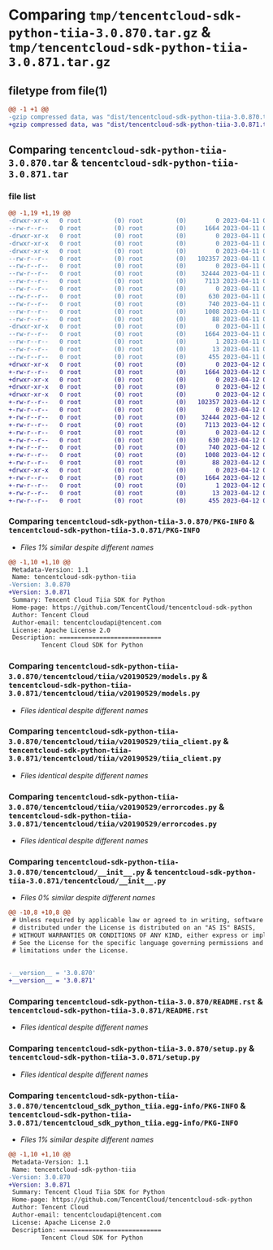 # Comparing `tmp/tencentcloud-sdk-python-tiia-3.0.870.tar.gz` & `tmp/tencentcloud-sdk-python-tiia-3.0.871.tar.gz`

## filetype from file(1)

```diff
@@ -1 +1 @@
-gzip compressed data, was "dist/tencentcloud-sdk-python-tiia-3.0.870.tar", last modified: Tue Apr 11 03:56:06 2023, max compression
+gzip compressed data, was "dist/tencentcloud-sdk-python-tiia-3.0.871.tar", last modified: Wed Apr 12 00:44:01 2023, max compression
```

## Comparing `tencentcloud-sdk-python-tiia-3.0.870.tar` & `tencentcloud-sdk-python-tiia-3.0.871.tar`

### file list

```diff
@@ -1,19 +1,19 @@
-drwxr-xr-x   0 root         (0) root         (0)        0 2023-04-11 03:56:06.000000 tencentcloud-sdk-python-tiia-3.0.870/
--rw-r--r--   0 root         (0) root         (0)     1664 2023-04-11 03:56:06.000000 tencentcloud-sdk-python-tiia-3.0.870/PKG-INFO
-drwxr-xr-x   0 root         (0) root         (0)        0 2023-04-11 03:56:06.000000 tencentcloud-sdk-python-tiia-3.0.870/tencentcloud/
-drwxr-xr-x   0 root         (0) root         (0)        0 2023-04-11 03:56:06.000000 tencentcloud-sdk-python-tiia-3.0.870/tencentcloud/tiia/
-drwxr-xr-x   0 root         (0) root         (0)        0 2023-04-11 03:56:06.000000 tencentcloud-sdk-python-tiia-3.0.870/tencentcloud/tiia/v20190529/
--rw-r--r--   0 root         (0) root         (0)   102357 2023-04-11 03:56:06.000000 tencentcloud-sdk-python-tiia-3.0.870/tencentcloud/tiia/v20190529/models.py
--rw-r--r--   0 root         (0) root         (0)        0 2023-04-11 03:56:06.000000 tencentcloud-sdk-python-tiia-3.0.870/tencentcloud/tiia/v20190529/__init__.py
--rw-r--r--   0 root         (0) root         (0)    32444 2023-04-11 03:56:06.000000 tencentcloud-sdk-python-tiia-3.0.870/tencentcloud/tiia/v20190529/tiia_client.py
--rw-r--r--   0 root         (0) root         (0)     7113 2023-04-11 03:56:06.000000 tencentcloud-sdk-python-tiia-3.0.870/tencentcloud/tiia/v20190529/errorcodes.py
--rw-r--r--   0 root         (0) root         (0)        0 2023-04-11 03:56:06.000000 tencentcloud-sdk-python-tiia-3.0.870/tencentcloud/tiia/__init__.py
--rw-r--r--   0 root         (0) root         (0)      630 2023-04-11 03:56:06.000000 tencentcloud-sdk-python-tiia-3.0.870/tencentcloud/__init__.py
--rw-r--r--   0 root         (0) root         (0)      740 2023-04-11 03:56:06.000000 tencentcloud-sdk-python-tiia-3.0.870/README.rst
--rw-r--r--   0 root         (0) root         (0)     1008 2023-04-11 03:56:06.000000 tencentcloud-sdk-python-tiia-3.0.870/setup.py
--rw-r--r--   0 root         (0) root         (0)       88 2023-04-11 03:56:06.000000 tencentcloud-sdk-python-tiia-3.0.870/setup.cfg
-drwxr-xr-x   0 root         (0) root         (0)        0 2023-04-11 03:56:06.000000 tencentcloud-sdk-python-tiia-3.0.870/tencentcloud_sdk_python_tiia.egg-info/
--rw-r--r--   0 root         (0) root         (0)     1664 2023-04-11 03:56:06.000000 tencentcloud-sdk-python-tiia-3.0.870/tencentcloud_sdk_python_tiia.egg-info/PKG-INFO
--rw-r--r--   0 root         (0) root         (0)        1 2023-04-11 03:56:06.000000 tencentcloud-sdk-python-tiia-3.0.870/tencentcloud_sdk_python_tiia.egg-info/dependency_links.txt
--rw-r--r--   0 root         (0) root         (0)       13 2023-04-11 03:56:06.000000 tencentcloud-sdk-python-tiia-3.0.870/tencentcloud_sdk_python_tiia.egg-info/top_level.txt
--rw-r--r--   0 root         (0) root         (0)      455 2023-04-11 03:56:06.000000 tencentcloud-sdk-python-tiia-3.0.870/tencentcloud_sdk_python_tiia.egg-info/SOURCES.txt
+drwxr-xr-x   0 root         (0) root         (0)        0 2023-04-12 00:44:01.000000 tencentcloud-sdk-python-tiia-3.0.871/
+-rw-r--r--   0 root         (0) root         (0)     1664 2023-04-12 00:44:01.000000 tencentcloud-sdk-python-tiia-3.0.871/PKG-INFO
+drwxr-xr-x   0 root         (0) root         (0)        0 2023-04-12 00:44:01.000000 tencentcloud-sdk-python-tiia-3.0.871/tencentcloud/
+drwxr-xr-x   0 root         (0) root         (0)        0 2023-04-12 00:44:01.000000 tencentcloud-sdk-python-tiia-3.0.871/tencentcloud/tiia/
+drwxr-xr-x   0 root         (0) root         (0)        0 2023-04-12 00:44:01.000000 tencentcloud-sdk-python-tiia-3.0.871/tencentcloud/tiia/v20190529/
+-rw-r--r--   0 root         (0) root         (0)   102357 2023-04-12 00:44:01.000000 tencentcloud-sdk-python-tiia-3.0.871/tencentcloud/tiia/v20190529/models.py
+-rw-r--r--   0 root         (0) root         (0)        0 2023-04-12 00:44:01.000000 tencentcloud-sdk-python-tiia-3.0.871/tencentcloud/tiia/v20190529/__init__.py
+-rw-r--r--   0 root         (0) root         (0)    32444 2023-04-12 00:44:01.000000 tencentcloud-sdk-python-tiia-3.0.871/tencentcloud/tiia/v20190529/tiia_client.py
+-rw-r--r--   0 root         (0) root         (0)     7113 2023-04-12 00:44:01.000000 tencentcloud-sdk-python-tiia-3.0.871/tencentcloud/tiia/v20190529/errorcodes.py
+-rw-r--r--   0 root         (0) root         (0)        0 2023-04-12 00:44:01.000000 tencentcloud-sdk-python-tiia-3.0.871/tencentcloud/tiia/__init__.py
+-rw-r--r--   0 root         (0) root         (0)      630 2023-04-12 00:44:01.000000 tencentcloud-sdk-python-tiia-3.0.871/tencentcloud/__init__.py
+-rw-r--r--   0 root         (0) root         (0)      740 2023-04-12 00:44:01.000000 tencentcloud-sdk-python-tiia-3.0.871/README.rst
+-rw-r--r--   0 root         (0) root         (0)     1008 2023-04-12 00:44:01.000000 tencentcloud-sdk-python-tiia-3.0.871/setup.py
+-rw-r--r--   0 root         (0) root         (0)       88 2023-04-12 00:44:01.000000 tencentcloud-sdk-python-tiia-3.0.871/setup.cfg
+drwxr-xr-x   0 root         (0) root         (0)        0 2023-04-12 00:44:01.000000 tencentcloud-sdk-python-tiia-3.0.871/tencentcloud_sdk_python_tiia.egg-info/
+-rw-r--r--   0 root         (0) root         (0)     1664 2023-04-12 00:44:01.000000 tencentcloud-sdk-python-tiia-3.0.871/tencentcloud_sdk_python_tiia.egg-info/PKG-INFO
+-rw-r--r--   0 root         (0) root         (0)        1 2023-04-12 00:44:01.000000 tencentcloud-sdk-python-tiia-3.0.871/tencentcloud_sdk_python_tiia.egg-info/dependency_links.txt
+-rw-r--r--   0 root         (0) root         (0)       13 2023-04-12 00:44:01.000000 tencentcloud-sdk-python-tiia-3.0.871/tencentcloud_sdk_python_tiia.egg-info/top_level.txt
+-rw-r--r--   0 root         (0) root         (0)      455 2023-04-12 00:44:01.000000 tencentcloud-sdk-python-tiia-3.0.871/tencentcloud_sdk_python_tiia.egg-info/SOURCES.txt
```

### Comparing `tencentcloud-sdk-python-tiia-3.0.870/PKG-INFO` & `tencentcloud-sdk-python-tiia-3.0.871/PKG-INFO`

 * *Files 1% similar despite different names*

```diff
@@ -1,10 +1,10 @@
 Metadata-Version: 1.1
 Name: tencentcloud-sdk-python-tiia
-Version: 3.0.870
+Version: 3.0.871
 Summary: Tencent Cloud Tiia SDK for Python
 Home-page: https://github.com/TencentCloud/tencentcloud-sdk-python
 Author: Tencent Cloud
 Author-email: tencentcloudapi@tencent.com
 License: Apache License 2.0
 Description: ============================
         Tencent Cloud SDK for Python
```

### Comparing `tencentcloud-sdk-python-tiia-3.0.870/tencentcloud/tiia/v20190529/models.py` & `tencentcloud-sdk-python-tiia-3.0.871/tencentcloud/tiia/v20190529/models.py`

 * *Files identical despite different names*

### Comparing `tencentcloud-sdk-python-tiia-3.0.870/tencentcloud/tiia/v20190529/tiia_client.py` & `tencentcloud-sdk-python-tiia-3.0.871/tencentcloud/tiia/v20190529/tiia_client.py`

 * *Files identical despite different names*

### Comparing `tencentcloud-sdk-python-tiia-3.0.870/tencentcloud/tiia/v20190529/errorcodes.py` & `tencentcloud-sdk-python-tiia-3.0.871/tencentcloud/tiia/v20190529/errorcodes.py`

 * *Files identical despite different names*

### Comparing `tencentcloud-sdk-python-tiia-3.0.870/tencentcloud/__init__.py` & `tencentcloud-sdk-python-tiia-3.0.871/tencentcloud/__init__.py`

 * *Files 0% similar despite different names*

```diff
@@ -10,8 +10,8 @@
 # Unless required by applicable law or agreed to in writing, software
 # distributed under the License is distributed on an "AS IS" BASIS,
 # WITHOUT WARRANTIES OR CONDITIONS OF ANY KIND, either express or implied.
 # See the License for the specific language governing permissions and
 # limitations under the License.
 
 
-__version__ = '3.0.870'
+__version__ = '3.0.871'
```

### Comparing `tencentcloud-sdk-python-tiia-3.0.870/README.rst` & `tencentcloud-sdk-python-tiia-3.0.871/README.rst`

 * *Files identical despite different names*

### Comparing `tencentcloud-sdk-python-tiia-3.0.870/setup.py` & `tencentcloud-sdk-python-tiia-3.0.871/setup.py`

 * *Files identical despite different names*

### Comparing `tencentcloud-sdk-python-tiia-3.0.870/tencentcloud_sdk_python_tiia.egg-info/PKG-INFO` & `tencentcloud-sdk-python-tiia-3.0.871/tencentcloud_sdk_python_tiia.egg-info/PKG-INFO`

 * *Files 1% similar despite different names*

```diff
@@ -1,10 +1,10 @@
 Metadata-Version: 1.1
 Name: tencentcloud-sdk-python-tiia
-Version: 3.0.870
+Version: 3.0.871
 Summary: Tencent Cloud Tiia SDK for Python
 Home-page: https://github.com/TencentCloud/tencentcloud-sdk-python
 Author: Tencent Cloud
 Author-email: tencentcloudapi@tencent.com
 License: Apache License 2.0
 Description: ============================
         Tencent Cloud SDK for Python
```

